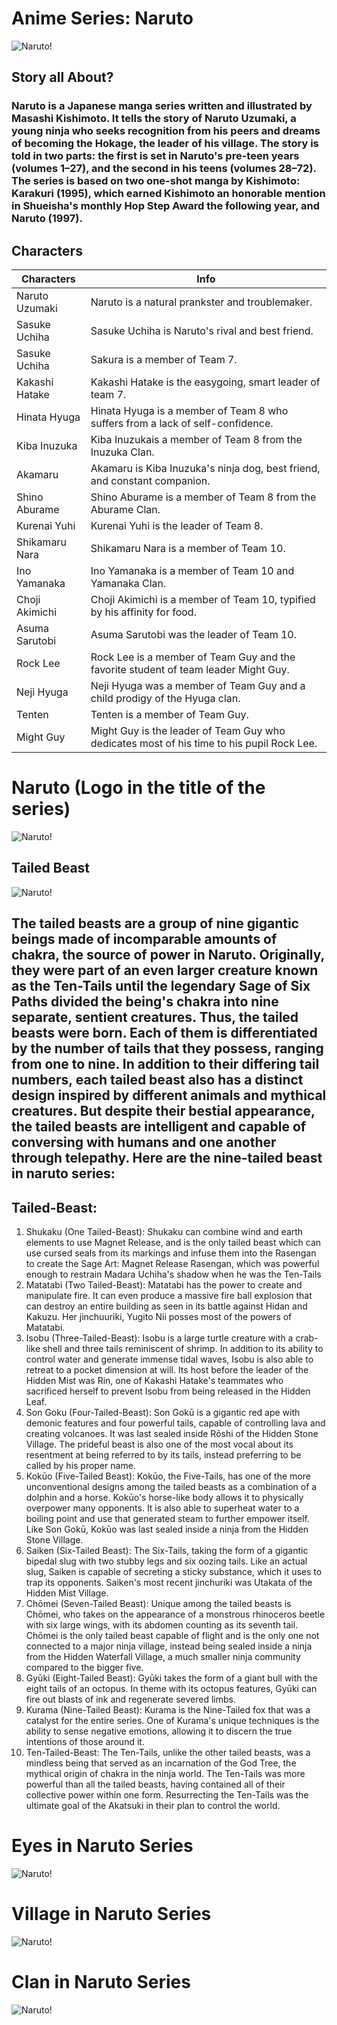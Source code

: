 # Anime Series: Naruto

![Naruto!](images1.png)

## Story all About?
### Naruto is a Japanese manga series written and illustrated by Masashi Kishimoto. It tells the story of Naruto Uzumaki, a young ninja who seeks recognition from his peers and dreams of becoming the Hokage, the leader of his village. The story is told in two parts: the first is set in Naruto's pre-teen years (volumes 1–27), and the second in his teens (volumes 28–72). The series is based on two one-shot manga by Kishimoto: Karakuri (1995), which earned Kishimoto an honorable mention in Shueisha's monthly Hop Step Award the following year, and Naruto (1997).

## Characters 
| Characters | Info |
|------------|------|
|Naruto Uzumaki| Naruto is a natural prankster and troublemaker.|
|Sasuke Uchiha | Sasuke Uchiha is Naruto's rival and best friend.|
|Sasuke Uchiha| Sakura is a member of Team 7.|
|Kakashi Hatake| Kakashi Hatake is the easygoing, smart leader of team 7.|
|Hinata Hyuga|Hinata Hyuga is a member of Team 8 who suffers from a lack of self-confidence.|
|Kiba Inuzuka| Kiba Inuzukais a member of Team 8 from the Inuzuka Clan.|
|Akamaru| Akamaru is Kiba Inuzuka's ninja dog, best friend, and constant companion.|
|Shino Aburame| Shino Aburame is a member of Team 8 from the Aburame Clan.|
|Kurenai Yuhi| Kurenai Yuhi is the leader of Team 8.|
|Shikamaru Nara| Shikamaru Nara is a member of Team 10.|
|Ino Yamanaka| Ino Yamanaka is a member of Team 10 and Yamanaka Clan.|
|Choji Akimichi | Choji Akimichi is a member of Team 10, typified by his affinity for food.|
|Asuma Sarutobi| Asuma Sarutobi was the leader of Team 10.|
|Rock Lee| Rock Lee is a member of Team Guy and the favorite student of team leader Might Guy.|
|Neji Hyuga|Neji Hyuga was a member of Team Guy and a child prodigy of the Hyuga clan.|
|Tenten| Tenten is a member of Team Guy.|
|Might Guy| Might Guy is the leader of Team Guy who dedicates most of his time to his pupil Rock Lee.|

# Naruto (Logo in the title of the series)
![Naruto!](images.jpg) 
    
## Tailed Beast

![Naruto!](Beast1.jpg)

## The tailed beasts are a group of nine gigantic beings made of incomparable amounts of chakra, the source of power in Naruto. Originally, they were part of an even larger creature known as the Ten-Tails until the legendary Sage of Six Paths divided the being's chakra into nine separate, sentient creatures. Thus, the tailed beasts were born. Each of them is differentiated by the number of tails that they possess, ranging from one to nine. In addition to their differing tail numbers, each tailed beast also has a distinct design inspired by different animals and mythical creatures. But despite their bestial appearance, the tailed beasts are intelligent and capable of conversing with humans and one another through telepathy. Here are the nine-tailed beast in naruto series:

## Tailed-Beast: 
1. Shukaku (One Tailed-Beast): Shukaku can combine wind and earth elements to use Magnet Release, and is the only tailed beast which can use cursed seals from its markings and infuse them into the Rasengan to create the Sage Art: Magnet Release Rasengan, which was powerful enough to restrain Madara Uchiha's shadow when he was the Ten-Tails
2. Matatabi (Two Tailed-Beast): Matatabi has the power to create and manipulate fire. It can even produce a massive fire ball explosion that can destroy an entire building as seen in its battle against Hidan and Kakuzu. Her jinchuuriki, Yugito Nii posses most of the powers of Matatabi.
3. Isobu (Three-Tailed-Beast): Isobu is a large turtle creature with a crab-like shell and three tails reminiscent of shrimp. In addition to its ability to control water and generate immense tidal waves, Isobu is also able to retreat to a pocket dimension at will. Its host before the leader of the Hidden Mist was Rin, one of Kakashi Hatake's teammates who sacrificed herself to prevent Isobu from being released in the Hidden Leaf.
4. Son Goku (Four-Tailed-Beast): Son Gokū is a gigantic red ape with demonic features and four powerful tails, capable of controlling lava and creating volcanoes. It was last sealed inside Rōshi of the Hidden Stone Village. The prideful beast is also one of the most vocal about its resentment at being referred to by its tails, instead preferring to be called by his proper name.
5. Kokūo (Five-Tailed Beast): Kokūo, the Five-Tails, has one of the more unconventional designs among the tailed beasts as a combination of a dolphin and a horse. Kokūo's horse-like body allows it to physically overpower many opponents. It is also able to superheat water to a boiling point and use that generated steam to further empower itself. Like Son Gokū, Kokūo was last sealed inside a ninja from the Hidden Stone Village.
6. Saiken (Six-Tailed Beast): The Six-Tails, taking the form of a gigantic bipedal slug with two stubby legs and six oozing tails. Like an actual slug, Saiken is capable of secreting a sticky substance, which it uses to trap its opponents. Saiken's most recent jinchuriki was Utakata of the Hidden Mist Village.
7. Chōmei (Seven-Tailed Beast): Unique among the tailed beasts is Chōmei, who takes on the appearance of a monstrous rhinoceros beetle with six large wings, with its abdomen counting as its seventh tail. Chōmei is the only tailed beast capable of flight and is the only one not connected to a major ninja village, instead being sealed inside a ninja from the Hidden Waterfall Village, a much smaller ninja community compared to the bigger five.
8. Gyūki (Eight-Tailed Beast): Gyūki takes the form of a giant bull with the eight tails of an octopus. In theme with its octopus features, Gyūki can fire out blasts of ink and regenerate severed limbs.
9. Kurama (Nine-Tailed Beast): Kurama is the Nine-Tailed fox that was a catalyst for the entire series. One of Kurama's unique techniques is the ability to sense negative emotions, allowing it to discern the true intentions of those around it.
10. Ten-Tailed-Beast: The Ten-Tails, unlike the other tailed beasts, was a mindless being that served as an incarnation of the God Tree, the mythical origin of chakra in the ninja world. The Ten-Tails was more powerful than all the tailed beasts, having contained all of their collective power within one form. Resurrecting the Ten-Tails was the ultimate goal of the Akatsuki in their plan to control the world.

# Eyes in Naruto Series 
![Naruto!](Eyes.jpg) 

# Village in Naruto Series
![Naruto!](Village.jpg)

# Clan in Naruto Series
![Naruto!](symbols.jpg) 
